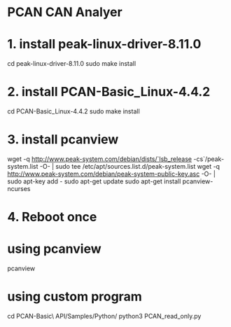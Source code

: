 # PCAN CAN Analyer

# 1. install peak-linux-driver-8.11.0
cd peak-linux-driver-8.11.0
sudo make install

# 2. install PCAN-Basic_Linux-4.4.2
cd PCAN-Basic_Linux-4.4.2
sudo make install

# 3. install pcanview 
wget -q http://www.peak-system.com/debian/dists/`lsb_release -cs`/peak-system.list -O- | sudo tee /etc/apt/sources.list.d/peak-system.list
wget -q http://www.peak-system.com/debian/peak-system-public-key.asc -O- | sudo apt-key add -
sudo apt-get update
sudo apt-get install pcanview-ncurses

# 4. Reboot once

# using pcanview
pcanview

# using custom program
cd PCAN-Basic\ API/Samples/Python/
python3 PCAN_read_only.py 
